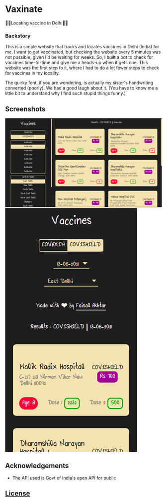 # Vaxinate

💉💉Locating vaccine in Delhi💉💉

### Backstory

This is a simple website that tracks and locates vaccines in Delhi (India) for me. I want to get vaccinated, but checking the website every 5 minutes was not possible, given I'd be waiting for weeks. So, I built a bot to check for vaccines time-to-time and give me a heads-up when it gets one. This website was the first step to it, where I had to do a lot fewer steps to check for vaccines in my locality.

The quirky font, if you are wondering, is actually my sister's handwriting converted (poorly). We had a good laugh about it. (You have to know me a little bit to understand why I find such stupid things funny.)

## Screenshots

![Laptop screenshot](./static/laptop.png)
![Phone's screenshot](./static/phone.png)

## Acknowledgements
- The API used is Govt of India's open API for public

## [License](LICENSE.md)